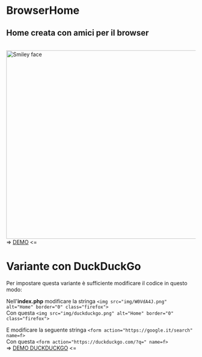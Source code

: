 # BrowserHome
<h2>Home creata con amici per il browser</h2>
<br>
<img src="https://hersel.it/immagini/homebrowser2.png" alt="Smiley face" height="500" width="1000">
=> <a href="https://hersel.it/home">DEMO</a> <=

# Variante con DuckDuckGo
Per impostare questa variante è sufficiente modificare il codice in questo modo:

Nell'<strong>index.php</strong> modificare la stringa
```<img src="img/W0VdA4J.png" alt="Home" border="0" class="firefox">```
<br>
Con questa
```<img src="img/duckduckgo.png" alt="Home" border="0" class="firefox">```

E modificare la seguente stringa
```<form action="https://google.it/search" name=f>```
<br>
Con questa
```<form action="https://duckduckgo.com/?q=" name=f>```
<br>
=> <a href="https://hersel.it/home2">DEMO DUCKDUCKGO</a> <=
